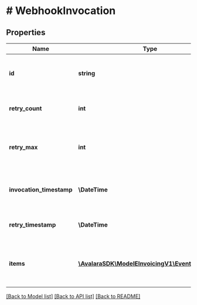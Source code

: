 # # WebhookInvocation

## Properties

Name | Type | Description | Notes
------------ | ------------- | ------------- | -------------
**id** | **string** | Unique identifier of this specific resource. |
**retry_count** | **int** | The number of invocation attempts. | [optional]
**retry_max** | **int** | The maximum retries that may be attempted in total. | [optional]
**invocation_timestamp** | **\DateTime** | Initial timestamp of the first invocation attempt. |
**retry_timestamp** | **\DateTime** | Timestamp of this invocation attempt. | [optional]
**items** | [**\AvalaraSDK\ModelEInvoicingV1\EventMessage[]**](EventMessage.md) | Array of events being delivered in the webhook |

[[Back to Model list]](../../../README.md#models) [[Back to API list]](../../../README.md#endpoints) [[Back to README]](../../../README.md)
